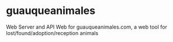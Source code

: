 # guauqueanimales
Web Server and API Web for guauqueanimales.com, a web tool for lost/found/adoption/reception animals
